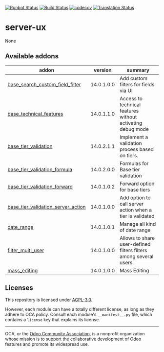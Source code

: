 [![Runbot Status](https://runbot.odoo-community.org/runbot/badge/flat/250/14.0.svg)](https://runbot.odoo-community.org/runbot/repo/github-com-oca-server-ux-250)
[![Build Status](https://travis-ci.com/OCA/server-ux.svg?branch=14.0)](https://travis-ci.com/OCA/server-ux)
[![codecov](https://codecov.io/gh/OCA/server-ux/branch/14.0/graph/badge.svg)](https://codecov.io/gh/OCA/server-ux)
[![Translation Status](https://translation.odoo-community.org/widgets/server-ux-14-0/-/svg-badge.svg)](https://translation.odoo-community.org/engage/server-ux-14-0/?utm_source=widget)

<!-- /!\ do not modify above this line -->

# server-ux

None

<!-- /!\ do not modify below this line -->

<!-- prettier-ignore-start -->

[//]: # (addons)

Available addons
----------------
addon | version | summary
--- | --- | ---
[base_search_custom_field_filter](base_search_custom_field_filter/) | 14.0.1.0.0 | Add custom filters for fields via UI
[base_technical_features](base_technical_features/) | 14.0.1.1.0 | Access to technical features without activating debug mode
[base_tier_validation](base_tier_validation/) | 14.0.2.1.1 | Implement a validation process based on tiers.
[base_tier_validation_formula](base_tier_validation_formula/) | 14.0.2.0.0 | Formulas for Base tier validation
[base_tier_validation_forward](base_tier_validation_forward/) | 14.0.1.0.2 | Forward option for base tiers
[base_tier_validation_server_action](base_tier_validation_server_action/) | 14.0.1.0.0 | Add option to call server action when a tier is validated
[date_range](date_range/) | 14.0.1.0.1 | Manage all kind of date range
[filter_multi_user](filter_multi_user/) | 14.0.1.0.0 | Allows to share user-defined filters filters among several users.
[mass_editing](mass_editing/) | 14.0.1.0.0 | Mass Editing

[//]: # (end addons)

<!-- prettier-ignore-end -->

## Licenses

This repository is licensed under [AGPL-3.0](LICENSE).

However, each module can have a totally different license, as long as they adhere to OCA
policy. Consult each module's `__manifest__.py` file, which contains a `license` key
that explains its license.

----

OCA, or the [Odoo Community Association](http://odoo-community.org/), is a nonprofit
organization whose mission is to support the collaborative development of Odoo features
and promote its widespread use.
